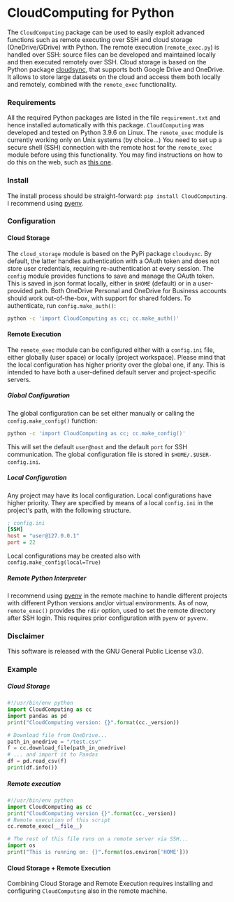 # CloudComputing for Python

The `CloudComputing` package can be used to easily exploit advanced functions such as remote executing over SSH and cloud storage (OneDrive/GDrive) with Python.
The remote execution (`remote_exec.py`) is handled over SSH: source files can be developed and maintained locally and then executed remotely over SSH.
Cloud storage is based on the Python package [cloudsync](https://pypi.org/project/cloudsync/), that supports both Google Drive and OneDrive. It allows to store large datasets on the cloud and access them both locally and remotely, combined with the `remote_exec` functionality. 

### Requirements

All the required Python packages are listed in the file `requirement.txt` and hence installed automatically with this package. `CloudComputing` was developed and tested on Python 3.9.6 on Linux. The `remote_exec` module is currently working only on Unix systems (by choice...)
You need to set up a secure shell (SSH) connection with the remote host for the `remote_exec` module before using this functionality. You may find instructions on how to do this on the web, such as [this one](https://medium.com/@SergioPietri/how-to-setup-and-use-ssh-for-remote-connections-e86556d804dd).
### Install

The install process should be straight-forward: `pip install CloudComputing`. I recommend using [pyenv](https://github.com/pyenv/pyenv).

### Configuration
#### Cloud Storage
The `cloud_storage` module is based on the PyPi package `cloudsync`. By default, the latter handles authentication with a OAuth token and does not store user credentials, requiring re-authentication at every session. The `config` module provides functions to save and manage the OAuth token. This is saved in json format locally, either in `$HOME` (default) or in a user-provided path. Both OneDrive Personal and OneDrive for Business accounts should work out-of-the-box, with support for shared folders. To authenticate, run `config.make_auth()`:
``` bash
python -c 'import CloudComputing as cc; cc.make_auth()'
```

#### Remote Execution

The `remote_exec` module can be configured either with a `config.ini` file, either globally (user space) or locally (project workspace). Please mind that the local configuration has higher priority over the global one, if any. This is intended to have both a user-defined default server and project-specific servers.
##### Global Configuration
The global configuration can be set either manually or calling the `config.make_config()` function:
``` bash
python -c 'import CloudComputing as cc; cc.make_config()'
```
This will set the default `user@host` and the default `port` for SSH communication. The global configuration file is stored in `$HOME/.$USER-config.ini`.
##### Local Configuration
Any project may have its local configuration. Local configurations have higher priority. They are specified by means of a local `config.ini` in the project's path, with the following structure. 
``` ini
; config.ini
[SSH]
host = "user@127.0.0.1"
port = 22
```
Local configurations may be created also with `config.make_config(local=True)`

##### Remote Python Interpreter
I recommend using [pyenv](https://github.com/pyenv/pyenv) in the remote machine to handle different projects with different Python versions and/or virtual environments. As of now, `remote_exec()` provides the `rdir` option, used to set the remote directory after SSH login. This requires prior configuration with `pyenv` or `pyvenv`. 
<!-- 
Check out the documentation to configure `pyenv` on the remote machine and specify the remote Python interpreter. 
-->

### Disclaimer

This software is released with the GNU General Public License v3.0.

### Example

##### Cloud Storage
``` python
#!/usr/bin/env python
import CloudComputing as cc
import pandas as pd
print("CloudComputing version: {}".format(cc._version))

# Download file from OneDrive...
path_in_onedrive = "/test.csv"
f = cc.download_file(path_in_onedrive)
# ... and import it to Pandas
df = pd.read_csv(f)
print(df.info())
```
##### Remote execution
``` python
#!/usr/bin/env python
import CloudComputing as cc
print("CloudComputing version {}".format(cc._version))
# Remote execution of this script
cc.remote_exec(__file__)

# The rest of this file runs on a remote server via SSH...
import os
print("This is running on: {}".format(os.environ['HOME']))
```

#### Cloud Storage + Remote Execution
Combining Cloud Storage and Remote Execution requires installing and configuring `CloudComputing` also in the remote machine.